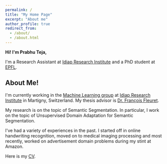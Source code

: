 ```yaml
---
permalink: /
title: "My Home Page"
excerpt: "About me"
author_profile: true
redirect_from: 
  - /about/
  - /about.html
---
```


**Hi! I'm Prabhu Teja,**

I'm a Research Assistant at [Idiap Research Institute](https://www.idiap.ch) and a PhD student at
[EPFL](https://www.epfl.ch). 

## About Me!

I'm currently working in the [Machine Learning group](https://www.idiap.ch/en/scientific-research/machine-learning) at [Idiap Research Institute](https://www.idiap.ch) in Martigny, Switzerland. My thesis advisor is [Dr. François Fleuret](https://fleuret.org/francois).

My research is on the topic of Semantic Segmentation. In particular, I work on the topic of Unsupervised Domain Adaptation for Semantic Segmentation.

I've had a variety of experiences in the past. I started off in online handwriting recognition, moved on to medical imaging processing and most recently, worked on advertisement domain problems during my stint at Amazon.

Here is my [CV](files/resume.pdf). 
